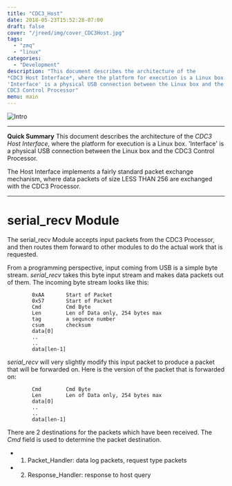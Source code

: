 ```yaml
---
title: "CDC3_Host"
date: 2018-05-23T15:52:28-07:00
draft: false
cover: "/jreed/img/cover_CDC3Host.jpg"
tags:
  - "zmq"
  - "linux"
categories:
  - "Development"
description: "This document describes the architecture of the
*CDC3 Host Interface*, where the platform for execution is a Linux box.
'Interface' is a physical USB connection between the Linux box and the
CDC3 Control Processor"
menu: main
---
```


![Intro](../img/CDC3Host.jpg)

---

**Quick Summary**  This document describes the architecture of the
*CDC3 Host Interface*, where the platform for execution is a Linux box.
'Interface' is a physical USB connection between the Linux box and the
CDC3 Control Processor.

The Host Interface implements a fairly standard
packet exchange mechanism, where data packets of size LESS THAN 256
are exchanged with the CDC3 Processor.

---

# serial_recv Module

The serial_recv Module accepts input packets from the CDC3 Processor,
and then routes them forward to other modules to do the actual work
that is requested.

From a programming perspective, input coming from USB is a simple byte
stream.   *serial_recv* takes this byte input stream and makes data packets
out of them.   The incoming byte stream looks like this:

```
        0xAA       Start of Packet
        0x57       Start of Packet
        Cmd        Cmd Byte
        Len        Len of Data only, 254 bytes max
        tag        a sequnce number
        csum       checksum
        data[0]
        ..
        ..
        data[len-1]
```

*serial_recv* will very slightly modify this input packet to produce a packet
that will be forwarded on.    Here is the version of the packet that is
forwarded on:


```
        Cmd        Cmd Byte
        Len        Len of Data only, 254 bytes max
        data[0]
        ..
        ..
        data[len-1]
```

There are 2 destinations for the packets which have been received.
The *Cmd* field is used to determine the packet destination.

- 1.  Packet_Handler:     data log packets, request type packets
- 2.  Response_Handler:   response to host query





